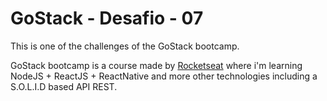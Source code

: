 # GoStack - Desafio - 07

This is one of the challenges of the GoStack bootcamp.

GoStack bootcamp is a course made by [Rocketseat](https://blog.rocketseat.com.br/) where i'm learning NodeJS + ReactJS + ReactNative and more other technologies 
including a S.O.L.I.D based API REST.
